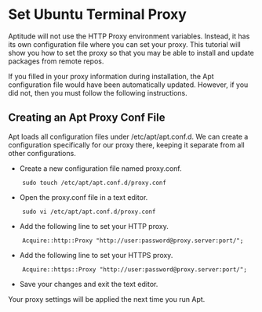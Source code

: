 # Set Ubuntu Terminal Proxy

Aptitude will not use the HTTP Proxy environment variables. Instead, it has its own configuration file where you can set your proxy. This tutorial will show you how to set the proxy so that you may be able to install and update packages from remote repos.

If you filled in your proxy information during installation, the Apt configuration file would have been automatically updated. However, if you did not, then you must follow the following instructions.

## Creating  an Apt Proxy Conf File

Apt loads all configuration files under /etc/apt/apt.conf.d. We can create a configuration specifically for our proxy there, keeping it separate from all other configurations.

- Create a new configuration file named proxy.conf.
```
    sudo touch /etc/apt/apt.conf.d/proxy.conf
```
- Open the proxy.conf file in a text editor.
```
    sudo vi /etc/apt/apt.conf.d/proxy.conf
```
- Add the following line to set your HTTP proxy.
```
    Acquire::http::Proxy "http://user:password@proxy.server:port/";
```
- Add the following line to set your HTTPS proxy.
```
    Acquire::https::Proxy "http://user:password@proxy.server:port/";
```
- Save your changes and exit the text editor.

Your proxy settings will be applied the next time you run Apt.
